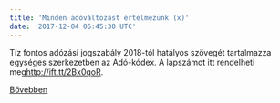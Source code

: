 ```yaml
---
title: 'Minden adóváltozást értelmezünk (x)'
date: '2017-12-04 06:45:30 UTC'
---
```


Tíz fontos adózási jogszabály 2018-tól hatályos szövegét tartalmazza egységes szerkezetben az Adó-kódex. A lapszámot itt rendelheti meg<http://ift.tt/2Bx0qoR>.


[Bővebben](http://ift.tt/2jd8011)
